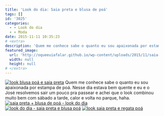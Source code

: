 ```yaml
---
title: 'Look do dia: Saia preta e blusa de poá'
tags: []
id: '3025'
categories:
  - - Look do dia
  - - Moda
date: 2015-11-11 10:35:23
# <extra>
description: 'Quem me conhece sabe o quanto eu sou apaixonada por estampa de poá. Nesse dia estava bem quente e eu e o José resolvemos sair um pouco pra passear e achei que o look combinou muito bem com sábado a tarde, calor e volta no parque, haha.'
featured_image: 
  url: 'http://oqueeuiafalar.github.io/wp-content/uploads/2015/11/saia-preta-blusa-de-poá.jpg'
  width: null
  height: null
# </extra>
---
```


[![look blusa poá e saia preta](/wp-content/uploads/2015/11/saia-preta-blusa-de-poá.jpg)](/wp-content/uploads/2015/11/saia-preta-blusa-de-poá.jpg) Quem me conhece sabe o quanto eu sou apaixonada por estampa de poá. Nesse dia estava bem quente e eu e o José resolvemos sair um pouco pra passear e achei que o look combinou muito bem com sábado a tarde, calor e volta no parque, haha. [![saia preta + blusa de poá - look do dia](/wp-content/uploads/2015/11/look-saia-preta-e-regata-poá.jpg)](/wp-content/uploads/2015/11/look-saia-preta-e-regata-poá.jpg) [![look do dia - saia preta e blusa poá ](/wp-content/uploads/2015/11/saia-preta-e-blusa-de-poá.jpg)](/wp-content/uploads/2015/11/saia-preta-e-blusa-de-poá.jpg) [![look saia preta e regata poá](/wp-content/uploads/2015/11/saia-preta-e-regata-poá.jpg)](/wp-content/uploads/2015/11/saia-preta-e-regata-poá.jpg)
